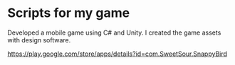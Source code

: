 # Scripts for my game


Developed a mobile game using C# and Unity. I created the game assets with design software.

https://play.google.com/store/apps/details?id=com.SweetSour.SnappyBird
